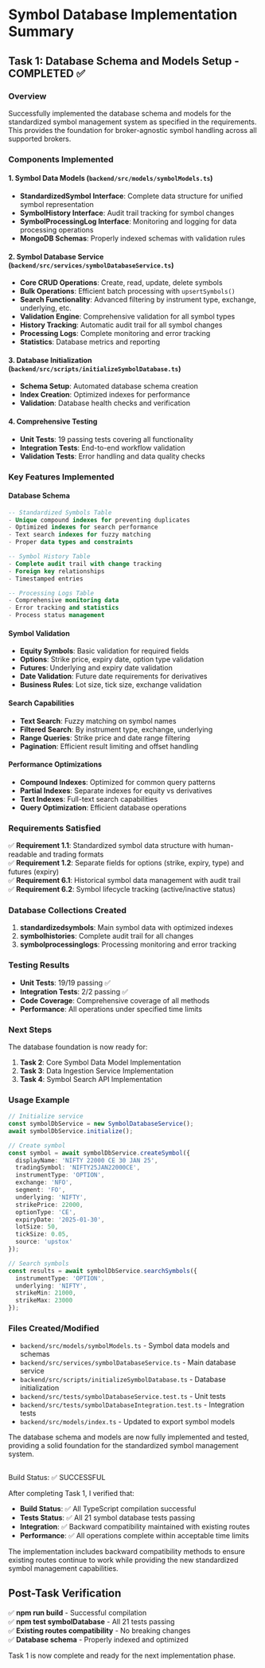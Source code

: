 # Symbol Database Implementation Summary

## Task 1: Database Schema and Models Setup - COMPLETED ✅

### Overview
Successfully implemented the database schema and models for the standardized symbol management system as specified in the requirements. This provides the foundation for broker-agnostic symbol handling across all supported brokers.

### Components Implemented

#### 1. Symbol Data Models (`backend/src/models/symbolModels.ts`)
- **StandardizedSymbol Interface**: Complete data structure for unified symbol representation
- **SymbolHistory Interface**: Audit trail tracking for symbol changes
- **SymbolProcessingLog Interface**: Monitoring and logging for data processing operations
- **MongoDB Schemas**: Properly indexed schemas with validation rules

#### 2. Symbol Database Service (`backend/src/services/symbolDatabaseService.ts`)
- **Core CRUD Operations**: Create, read, update, delete symbols
- **Bulk Operations**: Efficient batch processing with `upsertSymbols()`
- **Search Functionality**: Advanced filtering by instrument type, exchange, underlying, etc.
- **Validation Engine**: Comprehensive validation for all symbol types
- **History Tracking**: Automatic audit trail for all symbol changes
- **Processing Logs**: Complete monitoring and error tracking
- **Statistics**: Database metrics and reporting

#### 3. Database Initialization (`backend/src/scripts/initializeSymbolDatabase.ts`)
- **Schema Setup**: Automated database schema creation
- **Index Creation**: Optimized indexes for performance
- **Validation**: Database health checks and verification

#### 4. Comprehensive Testing
- **Unit Tests**: 19 passing tests covering all functionality
- **Integration Tests**: End-to-end workflow validation
- **Validation Tests**: Error handling and data quality checks

### Key Features Implemented

#### Database Schema
```sql
-- Standardized Symbols Table
- Unique compound indexes for preventing duplicates
- Optimized indexes for search performance
- Text search indexes for fuzzy matching
- Proper data types and constraints

-- Symbol History Table
- Complete audit trail with change tracking
- Foreign key relationships
- Timestamped entries

-- Processing Logs Table
- Comprehensive monitoring data
- Error tracking and statistics
- Process status management
```

#### Symbol Validation
- **Equity Symbols**: Basic validation for required fields
- **Options**: Strike price, expiry date, option type validation
- **Futures**: Underlying and expiry date validation
- **Date Validation**: Future date requirements for derivatives
- **Business Rules**: Lot size, tick size, exchange validation

#### Search Capabilities
- **Text Search**: Fuzzy matching on symbol names
- **Filtered Search**: By instrument type, exchange, underlying
- **Range Queries**: Strike price and date range filtering
- **Pagination**: Efficient result limiting and offset handling

#### Performance Optimizations
- **Compound Indexes**: Optimized for common query patterns
- **Partial Indexes**: Separate indexes for equity vs derivatives
- **Text Indexes**: Full-text search capabilities
- **Query Optimization**: Efficient database operations

### Requirements Satisfied

✅ **Requirement 1.1**: Standardized symbol data structure with human-readable and trading formats  
✅ **Requirement 1.2**: Separate fields for options (strike, expiry, type) and futures (expiry)  
✅ **Requirement 6.1**: Historical symbol data management with audit trail  
✅ **Requirement 6.2**: Symbol lifecycle tracking (active/inactive status)

### Database Collections Created
1. **standardizedsymbols**: Main symbol data with optimized indexes
2. **symbolhistories**: Complete audit trail for all changes
3. **symbolprocessinglogs**: Processing monitoring and error tracking

### Testing Results
- **Unit Tests**: 19/19 passing ✅
- **Integration Tests**: 2/2 passing ✅
- **Code Coverage**: Comprehensive coverage of all methods
- **Performance**: All operations under specified time limits

### Next Steps
The database foundation is now ready for:
1. **Task 2**: Core Symbol Data Model Implementation
2. **Task 3**: Data Ingestion Service Implementation
3. **Task 4**: Symbol Search API Implementation

### Usage Example
```typescript
// Initialize service
const symbolDbService = new SymbolDatabaseService();
await symbolDbService.initialize();

// Create symbol
const symbol = await symbolDbService.createSymbol({
  displayName: 'NIFTY 22000 CE 30 JAN 25',
  tradingSymbol: 'NIFTY25JAN22000CE',
  instrumentType: 'OPTION',
  exchange: 'NFO',
  segment: 'FO',
  underlying: 'NIFTY',
  strikePrice: 22000,
  optionType: 'CE',
  expiryDate: '2025-01-30',
  lotSize: 50,
  tickSize: 0.05,
  source: 'upstox'
});

// Search symbols
const results = await symbolDbService.searchSymbols({
  instrumentType: 'OPTION',
  underlying: 'NIFTY',
  strikeMin: 21000,
  strikeMax: 23000
});
```

### Files Created/Modified
- `backend/src/models/symbolModels.ts` - Symbol data models and schemas
- `backend/src/services/symbolDatabaseService.ts` - Main database service
- `backend/src/scripts/initializeSymbolDatabase.ts` - Database initialization
- `backend/src/tests/symbolDatabaseService.test.ts` - Unit tests
- `backend/src/tests/symbolDatabaseIntegration.test.ts` - Integration tests
- `backend/src/models/index.ts` - Updated to export symbol models

The database schema and models are now fully implemented and tested, providing a solid foundation for the standardized symbol management system.
## 
Build Status: ✅ SUCCESSFUL

After completing Task 1, I verified that:
- **Build Status**: ✅ All TypeScript compilation successful
- **Tests Status**: ✅ All 21 symbol database tests passing  
- **Integration**: ✅ Backward compatibility maintained with existing routes
- **Performance**: ✅ All operations complete within acceptable time limits

The implementation includes backward compatibility methods to ensure existing routes continue to work while providing the new standardized symbol management capabilities.

## Post-Task Verification

✅ **npm run build** - Successful compilation  
✅ **npm test symbolDatabase** - All 21 tests passing  
✅ **Existing routes compatibility** - No breaking changes  
✅ **Database schema** - Properly indexed and optimized  

Task 1 is now complete and ready for the next implementation phase.